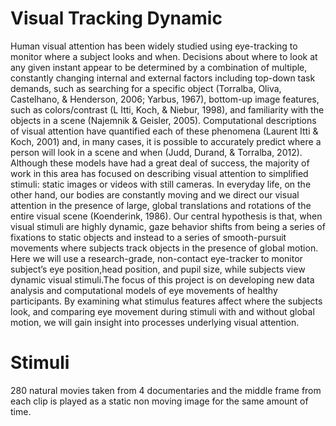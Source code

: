 # Visual Tracking Dynamic
Human visual attention has been widely studied using eye-tracking to monitor where a subject
looks and when. Decisions about where to look at any given instant appear to be determined by a
combination of multiple, constantly changing internal and external factors including top-down task
demands, such as searching for a specific object (Torralba, Oliva, Castelhano, & Henderson, 2006;
Yarbus, 1967), bottom-up image features, such as colors/contrast (L Itti, Koch, & Niebur, 1998), and
familiarity with the objects in a scene (Najemnik & Geisler, 2005). Computational descriptions of visual 
attention have quantified each of these phenomena (Laurent Itti & Koch, 2001) and, in many cases, 
it is possible to accurately predict where a person will look in a scene and when (Judd, Durand, & Torralba, 2012).
Although these models have had a great deal of success, the majority of work in this area has focused on describing
visual attention to simplified stimuli: static images or videos with still cameras. In everyday life, on the other hand,
our bodies are constantly moving and we direct our visual attention in the presence of large, global translations and 
rotations of the entire visual scene (Koenderink, 1986). Our central hypothesis is that, when visual stimuli are highly dynamic, 
gaze behavior shifts from being a series of fixations to static objects and instead to a series of smooth-pursuit movements where 
subjects track objects in the presence of global motion. Here we will use a research-grade, non-contact eye-tracker to monitor subject’s 
eye position,head position, and pupil size, while subjects view dynamic visual stimuli.The focus of this project is on developing new 
data analysis and computational models of eye movements of healthy participants. By examining what stimulus features affect where the subjects look,
and comparing eye movement during stimuli with and without global motion, we will gain insight into processes underlying visual attention. 

# Stimuli
280 natural movies taken from 4 documentaries and the middle frame from each clip is played as a static non moving image for the same amount of time. 




